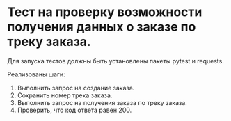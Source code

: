 # Тест на проверку возможности получения данных о заказе по треку заказа.

Для запуска тестов должны быть установлены пакеты pytest и requests.

Реализованы шаги:
1. Выполнить запрос на создание заказа.
2. Сохранить номер трека заказа.
3. Выполнить запрос на получения заказа по треку заказа.
4. Проверить, что код ответа равен 200.